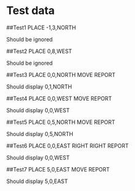 # Test data

##Test1
PLACE -1,3,NORTH

Should be ignored

##Test2
PLACE 0,8,WEST

Should be ignored

##Test3
PLACE 0,0,NORTH
MOVE
REPORT

Should display 0,1,NORTH

##Test4
PLACE 0,0,WEST
MOVE
REPORT

Should display 0,0,WEST

##Test5
PLACE 0,5,NORTH
MOVE
REPORT

Should display 0,5,NORTH

##Test6
PLACE 0,0,EAST
RIGHT
RIGHT
REPORT

Should display 0,0,WEST

##Test7
PLACE 5,0,EAST
MOVE
REPORT

Should display 5,0,EAST
